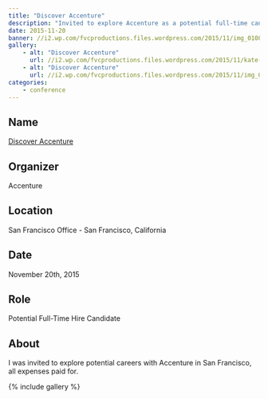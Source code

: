 ```yaml
---
title: "Discover Accenture"
description: "Invited to explore Accenture as a potential full-time candidate."
date: 2015-11-20
banner: //i2.wp.com/fvcproductions.files.wordpress.com/2015/11/img_0108.jpg
gallery:
    - alt: "Discover Accenture"
      url: //i2.wp.com/fvcproductions.files.wordpress.com/2015/11/kate-selfie.jpg
    - alt: "Discover Accenture"
      url: //i2.wp.com/fvcproductions.files.wordpress.com/2015/11/img_0108.jpg
categories:
    - conference
---
```


## Name

<a title="Accenture" href="//www.accenture.com/us-en" target="_blank" rel="noopener">Discover Accenture</a>

## Organizer

Accenture

## Location

San Francisco Office - San Francisco, California

## Date

November 20th, 2015

## Role

Potential Full-Time Hire Candidate

## About

I was invited to explore potential careers with Accenture in San Francisco, all expenses paid for.

{% include gallery %}
